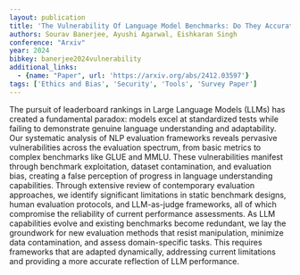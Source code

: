 ```yaml
---
layout: publication
title: 'The Vulnerability Of Language Model Benchmarks: Do They Accurately Reflect True LLM Performance?'
authors: Sourav Banerjee, Ayushi Agarwal, Eishkaran Singh
conference: "Arxiv"
year: 2024
bibkey: banerjee2024vulnerability
additional_links:
  - {name: "Paper", url: 'https://arxiv.org/abs/2412.03597'}
tags: ['Ethics and Bias', 'Security', 'Tools', 'Survey Paper']
---
```

The pursuit of leaderboard rankings in Large Language Models (LLMs) has
created a fundamental paradox: models excel at standardized tests while failing
to demonstrate genuine language understanding and adaptability. Our systematic
analysis of NLP evaluation frameworks reveals pervasive vulnerabilities across
the evaluation spectrum, from basic metrics to complex benchmarks like GLUE and
MMLU. These vulnerabilities manifest through benchmark exploitation, dataset
contamination, and evaluation bias, creating a false perception of progress in
language understanding capabilities. Through extensive review of contemporary
evaluation approaches, we identify significant limitations in static benchmark
designs, human evaluation protocols, and LLM-as-judge frameworks, all of which
compromise the reliability of current performance assessments. As LLM
capabilities evolve and existing benchmarks become redundant, we lay the
groundwork for new evaluation methods that resist manipulation, minimize data
contamination, and assess domain-specific tasks. This requires frameworks that
are adapted dynamically, addressing current limitations and providing a more
accurate reflection of LLM performance.
